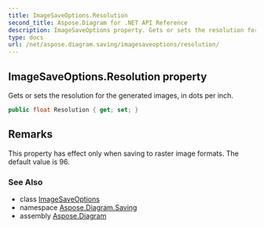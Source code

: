 ```yaml
---
title: ImageSaveOptions.Resolution
second_title: Aspose.Diagram for .NET API Reference
description: ImageSaveOptions property. Gets or sets the resolution for the generated images in dots per inch
type: docs
url: /net/aspose.diagram.saving/imagesaveoptions/resolution/
---
```

## ImageSaveOptions.Resolution property

Gets or sets the resolution for the generated images, in dots per inch.

```csharp
public float Resolution { get; set; }
```

## Remarks

This property has effect only when saving to raster image formats. The default value is 96.

### See Also

* class [ImageSaveOptions](../)
* namespace [Aspose.Diagram.Saving](../../imagesaveoptions/)
* assembly [Aspose.Diagram](../../../)


